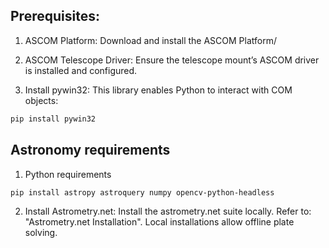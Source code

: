 ## Prerequisites:
1. ASCOM Platform: Download and install the ASCOM Platform/

2. ASCOM Telescope Driver: Ensure the telescope mount’s ASCOM driver is installed and configured.

3. Install pywin32: This library enables Python to interact with COM objects:
```bash
pip install pywin32
```

## Astronomy requirements


1. Python requirements
```bash
pip install astropy astroquery numpy opencv-python-headless
```

2. Install Astrometry.net: Install the astrometry.net suite locally. Refer to: "Astrometry.net Installation". Local installations allow offline plate solving.

